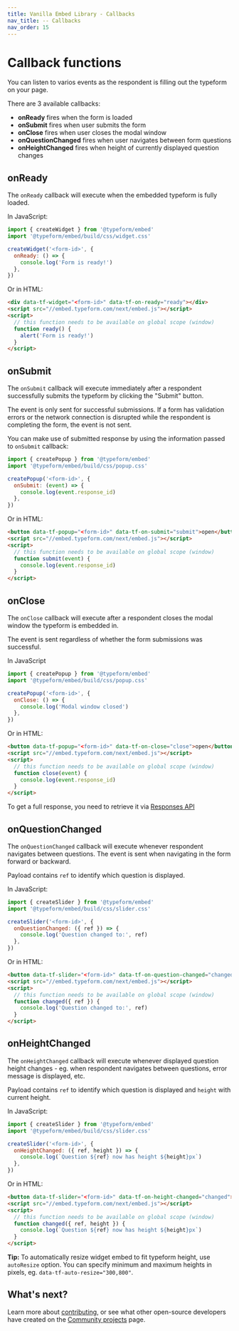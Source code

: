 ```yaml
---
title: Vanilla Embed Library - Callbacks
nav_title: -- Callbacks
nav_order: 15
---
```


# Callback functions

You can listen to varios events as the respondent is filling out the typeform on your page.

There are 3 available callbacks:

- **onReady** fires when the form is loaded
- **onSubmit** fires when user submits the form
- **onClose** fires when user closes the modal window
- **onQuestionChanged** fires when user navigates between form questions
- **onHeightChanged** fires when height of currently displayed question changes

## onReady

The `onReady` callback will execute when the embedded typeform is fully loaded.

In JavaScript:

```javascript
import { createWidget } from '@typeform/embed'
import '@typeform/embed/build/css/widget.css'

createWidget('<form-id>', {
  onReady: () => {
    console.log('Form is ready!')
  },
})
```

Or in HTML:

```html
<div data-tf-widget="<form-id>" data-tf-on-ready="ready"></div>
<script src="//embed.typeform.com/next/embed.js"></script>
<script>
  // this function needs to be available on global scope (window)
  function ready() {
    alert('Form is ready!')
  }
</script>
```

## onSubmit

The `onSubmit` callback will execute immediately after a respondent successfully submits the typeform by clicking the "Submit" button.

The event is only sent for successful submissions. If a form has validation errors or the network connection is disrupted while the respondent is completing the form, the event is not sent.

You can make use of submitted response by using the information passed to `onSubmit` callback:

```javascript
import { createPopup } from '@typeform/embed'
import '@typeform/embed/build/css/popup.css'

createPopup('<form-id>', {
  onSubmit: (event) => {
    console.log(event.response_id)
  },
})
```

Or in HTML:

```html
<button data-tf-popup="<form-id>" data-tf-on-submit="submit">open</button>
<script src="//embed.typeform.com/next/embed.js"></script>
<script>
  // this function needs to be available on global scope (window)
  function submit(event) {
    console.log(event.response_id)
  }
</script>
```

## onClose

The `onClose` callback will execute after a respondent closes the modal window the typeform is embedded in.

The event is sent regardless of whether the form submissions was successful.

In JavaScript

```javascript
import { createPopup } from '@typeform/embed'
import '@typeform/embed/build/css/popup.css'

createPopup('<form-id>', {
  onClose: () => {
    console.log('Modal window closed')
  },
})
```

Or in HTML:

```html
<button data-tf-popup="<form-id>" data-tf-on-close="close">open</button>
<script src="//embed.typeform.com/next/embed.js"></script>
<script>
  // this function needs to be available on global scope (window)
  function close(event) {
    console.log(event.response_id)
  }
</script>
```

To get a full response, you need to retrieve it via [Responses API](responses/reference/retrieve-responses/#retrieve-responses)

## onQuestionChanged

The `onQuestionChanged` callback will execute whenever respondent navigates between questions. The event is sent when navigating in the form forward or backward.

Payload contains `ref` to identify which question is displayed.

In JavaScript:

```javascript
import { createSlider } from '@typeform/embed'
import '@typeform/embed/build/css/slider.css'

createSlider('<form-id>', {
  onQuestionChanged: ({ ref }) => {
    console.log('Question changed to:', ref)
  },
})
```

Or in HTML:

```html
<button data-tf-slider="<form-id>" data-tf-on-question-changed="changed">open</button>
<script src="//embed.typeform.com/next/embed.js"></script>
<script>
  // this function needs to be available on global scope (window)
  function changed({ ref }) {
    console.log('Question changed to:', ref)
  }
</script>
```

## onHeightChanged

The `onHeightChanged` callback will execute whenever displayed question height changes - eg. when respondent navigates between questions, error message is displayed, etc.

Payload contains `ref` to identify which question is displayed and `height` with current height.

In JavaScript:

```javascript
import { createSlider } from '@typeform/embed'
import '@typeform/embed/build/css/slider.css'

createSlider('<form-id>', {
  onHeightChanged: ({ ref, height }) => {
    console.log(`Question ${ref} now has height ${height}px`)
  },
})
```

Or in HTML:

```html
<button data-tf-slider="<form-id>" data-tf-on-height-changed="changed">open</button>
<script src="//embed.typeform.com/next/embed.js"></script>
<script>
  // this function needs to be available on global scope (window)
  function changed({ ref, height }) {
    console.log(`Question ${ref} now has height ${height}px`)
  }
</script>
```

**Tip:** To automatically resize widget embed to fit typeform height, use `autoResize` option. You can specify minimum and maximum heights in pixels, eg. `data-tf-auto-resize="300,800"`.

## What's next?

Learn more about [contributing](/embed/contribute), or see what other open-source developers have created on the [Community projects](/community/) page.
